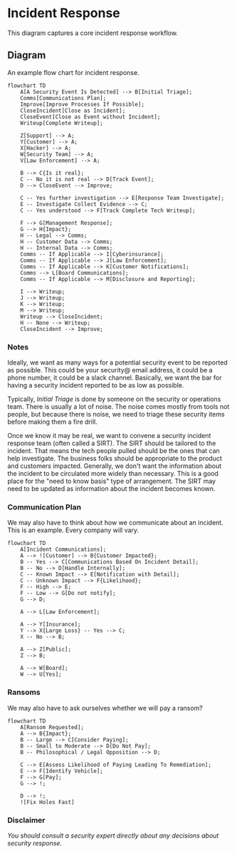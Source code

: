 # Incident Response

This diagram captures a core incident response workflow.

## Diagram

An example flow chart for incident response.

```mermaid
flowchart TD
    A[A Security Event Is Detected] --> B[Initial Triage];
    Comms[Communications Plan];
    Improve[Improve Processes If Possible];
    CloseIncident[Close as Incident];
    CloseEvent[Close as Event without Incident];
    Writeup[Complete Writeup];

    Z[Support] --> A;
    Y[Customer] --> A;
    X[Hacker] --> A;
    W[Security Team] --> A;
    V[Law Enforcement] --> A;

    B --> C{Is it real};
    C -- No it is not real --> D[Track Event];
    D --> CloseEvent --> Improve;
    
    C -- Yes further investigation --> E[Response Team Investigate];
    E -- Investigate Collect Evidence --> C;
    C -- Yes understood --> F[Track Complete Tech Writeup];
    
    F --> G[Management Response];
    G --> H{Impact};
    H -- Legal --> Comms;
    H -- Customer Data --> Comms;
    H -- Internal Data --> Comms;
    Comms -- If Applicable --> I[Cyberinsurance];
    Comms -- If Applicable --> J[Law Enforcement];
    Comms -- If Applicable --> K[Customer Notifications];
    Comms --> L[Board Communications];
    Comms -- If Applicable --> M[Disclosure and Reporting];

    I --> Writeup;
    J --> Writeup;
    K --> Writeup;
    M --> Writeup;
    Writeup --> CloseIncident;
    H -- None --> Writeup;
    CloseIncident --> Improve;

```

### Notes

Ideally, we want as many ways for a potential security event to be reported
as possible.  This could be your security@ email address, it could be a
phone number, it could be a slack channel.  Basically, we want the bar for
having a security incident reported to be as low as possible.

Typically, _Initial Triage_ is done by someone on the security or
operations team.  There is usually a lot of noise.  The noise comes mostly
from tools not people, but because there is noise, we need to triage these
security items before making them a fire drill.

Once we know it may be real, we want to convene a security incident response
team (often called a SIRT).  The SIRT should be tailored to the incident.
That means the tech people pulled should be the ones that can help
investigate.  The business folks should be appropriate to the product and
customers impacted.  Generally, we don't want the information about the
incident to be circulated more widely than necessary.  This is a good place
for the "need to know basis" type of arrangement.  The SIRT may need to be
updated as information about the incident becomes known.

### Communication Plan

We may also have to think about how we communicate
about an incident.  This is an example.  Every company will vary.

```mermaid
flowchart TD
    A[Incident Communications];
    A --> ![Customer] --> B{Customer Impacted};
    B -- Yes --> C[Communications Based On Incident Detail];
    B -- No --> D[Handle Internally];
    C -- Known Impact --> E[Notification with Detail];
    C -- Unknown Impact --> F{Likelihood};
    F -- High --> E;
    F -- Low --> G[Do not notify];
    G --> D;

    A --> L[Law Enforcement];

    A --> Y[Insurance];
    Y --> X{Large Loss} -- Yes --> C;
    X -- No --> B;

    A --> Z[Public];
    Z --> B;

    A --> W[Board];
    W --> U[Yes];
```

### Ransoms

We may also have to ask ourselves whether we will pay a ransom?

```mermaid
flowchart TD
    A[Ransom Requested];
    A --> B{Impact};
    B -- Large --> C[Consider Paying];
    B -- Small to Moderate --> D[Do Not Pay];
    B -- Philosophical / Legal Opposition --> D;
    
    C --> E[Assess Likelihood of Paying Leading To Remediation];
    E --> F[Identify Vehicle];
    F --> G[Pay];
    G --> !;

    D --> !;
    ![Fix Holes Fast]
```

### Disclaimer

*You should consult a security expert directly about any decisions about security response.*
